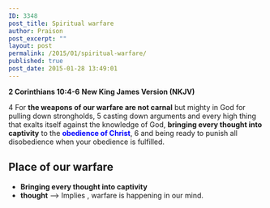 ```yaml
---
ID: 3348
post_title: Spiritual warfare
author: Praison
post_excerpt: ""
layout: post
permalink: /2015/01/spiritual-warfare/
published: true
post_date: 2015-01-28 13:49:01
---
```

<strong>2 Corinthians 10:4-6</strong>
<strong>New King James Version (NKJV)</strong>

4 For <strong>the weapons of our warfare are not carnal</strong> but mighty in God for pulling down strongholds, 5 casting down arguments and every high thing that exalts itself against the knowledge of God, <strong>bringing every thought into captivity</strong> to the <span style="color: #0000ff;"><strong>obedience of Christ</strong></span>, 6 and being ready to punish all disobedience when your obedience is fulfilled.
<h2><span id="Place_of_our_warfare">Place of our warfare</span></h2>
<ul>
	<li><strong>Bringing every thought into captivity</strong></li>
	<li><strong>thought</strong> –&gt; Implies , warfare is happening in our mind.</li>
</ul>